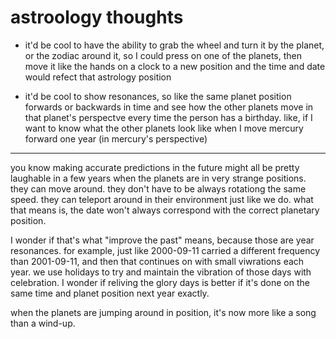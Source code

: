 # astroology thoughts

- it'd be cool to have the ability to grab the wheel and turn it by the planet, or the zodiac around it, so I could press on one of the planets, then move it like the hands on a clock to a new position and the time and date would refect that astrology position

- it'd be cool to show resonances, so like the same planet position forwards or backwards in time and see how the other planets move in that planet's perspectve every time the person has a birthday. like, if I want to know what the other planets look like when I move mercury forward one year (in mercury's perspective)

---

you know making accurate predictions in the future might all be pretty laughable in a few years when the planets are in very strange positions. they can move around. they don't have to be always rotationg the same speed. they can teleport around in their environment just like we do. what that means is, the date won't always correspond with the correct planetary position.

I wonder if that's what "improve the past" means, because those are year resonances. for example, just like 2000-09-11 carried a different frequency than 2001-09-11, and then that continues on with small viwrations each year. we use holidays to try and maintain the vibration of those days with celebration. I wonder if reliving the glory days is better if it's done on the same time and planet position next year exactly.

when the planets are jumping around in position, it's now more like a song than a wind-up.
